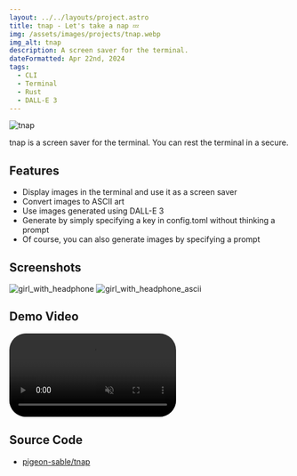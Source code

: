 ```yaml
---
layout: ../../layouts/project.astro
title: tnap - Let's take a nap 💤
img: /assets/images/projects/tnap.webp
img_alt: tnap
description: A screen saver for the terminal.
dateFormatted: Apr 22nd, 2024
tags:
  - CLI
  - Terminal
  - Rust
  - DALL-E 3
---
```


![tnap](/assets/images/projects/tnap.webp)

tnap is a screen saver for the terminal. You can rest the terminal in a secure.

## Features

- Display images in the terminal and use it as a screen saver
- Convert images to ASCII art
- Use images generated using DALL-E 3
- Generate by simply specifying a key in config.toml without thinking a prompt
- Of course, you can also generate images by specifying a prompt

## Screenshots

<div class="grid items-stretch w-full grid-cols-1 my-8 gap-7 sm:gap-5 sm:grid-cols-2">
  <img src="/assets/images/projects/girl_with_headphone.webp" alt="girl_with_headphone" />
  <img src="/assets/images/projects/girl_with_headphone_ascii.webp" alt="girl_with_headphone_ascii" />
</div>

## Demo Video

<div>
  <video
    controls
    class="w-full"
    style="border-radius: 30px; aspect-ratio: 16 / 9;"
    autoplay="autoplay"
    muted="muted"
    loop="loop"
    ><source src="/assets/images/projects/tnap-demo.webm" type="video/mp4" />
  </video>
</div>

## Source Code

- [pigeon-sable/tnap](https://github.com/pigeon-sable/tnap)
